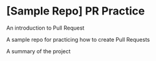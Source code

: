 # [Sample Repo] PR Practice
An introduction to Pull Request

A sample repo for practicing how to create Pull Requests

A summary of the project
